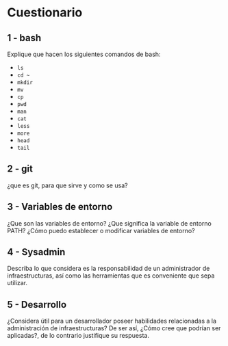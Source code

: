 # Cuestionario

## 1 - bash

Explique que hacen los siguientes comandos de bash:

- `ls`
- `cd ~`
- `mkdir`
- `mv`
- `cp`
- `pwd`
- `man`
- `cat`
- `less`
- `more`
- `head`
- `tail`

## 2 - git

¿que es git, para que sirve y como se usa?

## 3 - Variables de entorno

¿Que son las variables de entorno?
¿Que significa la variable de entorno PATH?
¿Cómo puedo establecer o modificar variables de entorno?

## 4 - Sysadmin

Describa lo que considera es la responsabilidad de un administrador de infraestructuras, así como las herramientas que es conveniente que sepa utilizar.

## 5 - Desarrollo

¿Considera útil para un desarrollador poseer habilidades relacionadas a la administración de infraestructuras?
De ser así, ¿Cómo cree que podrían ser aplicadas?, de lo contrario justifique su respuesta.
